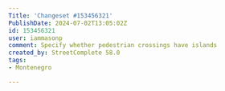 ```yaml
---
Title: 'Changeset #153456321'
PublishDate: 2024-07-02T13:05:02Z
id: 153456321
user: iammasonp
comment: Specify whether pedestrian crossings have islands
created_by: StreetComplete 58.0
tags:
- Montenegro

---
```

